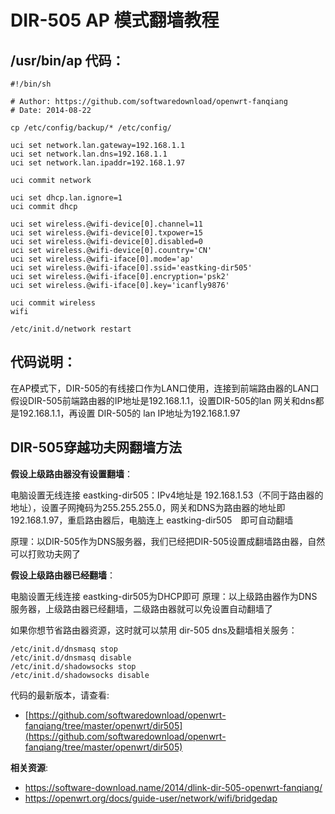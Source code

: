 DIR-505 AP 模式翻墙教程
====================

/usr/bin/ap 代码：
--------

    #!/bin/sh

    # Author: https://github.com/softwaredownload/openwrt-fanqiang
    # Date: 2014-08-22

    cp /etc/config/backup/* /etc/config/

    uci set network.lan.gateway=192.168.1.1
    uci set network.lan.dns=192.168.1.1
    uci set network.lan.ipaddr=192.168.1.97

    uci commit network

    uci set dhcp.lan.ignore=1
    uci commit dhcp

    uci set wireless.@wifi-device[0].channel=11
    uci set wireless.@wifi-device[0].txpower=15
    uci set wireless.@wifi-device[0].disabled=0
    uci set wireless.@wifi-device[0].country='CN'
    uci set wireless.@wifi-iface[0].mode='ap'
    uci set wireless.@wifi-iface[0].ssid='eastking-dir505'
    uci set wireless.@wifi-iface[0].encryption='psk2'
    uci set wireless.@wifi-iface[0].key='icanfly9876'

    uci commit wireless
    wifi

    /etc/init.d/network restart

代码说明：
--------

在AP模式下，DIR-505的有线接口作为LAN口使用，连接到前端路由器的LAN口
假设DIR-505前端路由器的IP地址是192.168.1.1，设置DIR-505的lan 网关和dns都是192.168.1.1，再设置 DIR-505的 lan IP地址为192.168.1.97

DIR-505穿越功夫网翻墙方法
--------

**假设上级路由器没有设置翻墙**：

电脑设置无线连接 eastking-dir505：IPv4地址是 192.168.1.53（不同于路由器的地址），设置子网掩码为255.255.255.0，网关和DNS为路由器的地址即192.168.1.97，重启路由器后，电脑连上 eastking-dir505　即可自动翻墙

原理：以DIR-505作为DNS服务器，我们已经把DIR-505设置成翻墙路由器，自然可以打败功夫网了

**假设上级路由器已经翻墙**：

电脑设置无线连接 eastking-dir505为DHCP即可
原理：以上级路由器作为DNS服务器，上级路由器已经翻墙，二级路由器就可以免设置自动翻墙了

如果你想节省路由器资源，这时就可以禁用 dir-505 dns及翻墙相关服务：

    /etc/init.d/dnsmasq stop
    /etc/init.d/dnsmasq disable
    /etc/init.d/shadowsocks stop
    /etc/init.d/shadowsocks disable

代码的最新版本，请查看:

- [https://github.com/softwaredownload/openwrt-fanqiang/tree/master/openwrt/dir505](https://github.com/softwaredownload/openwrt-fanqiang/tree/master/openwrt/dir505)

**相关资源**:

- <https://software-download.name/2014/dlink-dir-505-openwrt-fanqiang/>
- <https://openwrt.org/docs/guide-user/network/wifi/bridgedap>